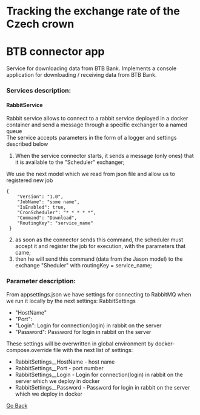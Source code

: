# Tracking the exchange rate of the Czech crown
# BTB connector app
Service for downloading data from BTB Bank. Implements a console application for downloading / receiving data from BTB Bank.

### Services description:
#### RabbitService
Rabbit service allows to connect to a rabbit service deployed in a docker container and send a message through a specific exchanger to a named queue  
The service accepts parameters in the form of a logger and settings described below 

1) When the service connector starts, it sends a message (only ones) that it is available to the "Scheduler" exchanger; 

We use the next model which we read from json file and allow us to registered new job
```
{
    "Version": "1.0",
    "JobName": "some name",
    "IsEnabled": true,
    "CronScheduler": "* * * * *",
    "Command": "Download",
    "RoutingKey": "service_name" 
 }
```
2) as soon as the connector sends this command, the scheduler must accept it and register the job for execution, with the parameters that came; 
3) then he will send this command (data from the Jason model) to the exchange "Sheduler" with routingKey = service_name;

### Parameter description:
From appsettings.json we have settings for connecting to RabbitMQ when we run it locally by the next settings:
RabbitSettings
- "HostName"
- "Port": 
- "Login": Login for connection(login) in rabbit on the server
- "Password": Password for login in rabbit on the server

These settings will be overwritten in global environment by docker-compose.override file with the next list of settings:
- RabbitSettings__HostName - host name
- RabbitSettings__Port - port number
- RabbitSettings__Login - Login for connection(login) in rabbit on the server which we deploy in docker
- RabbitSettings__Password - Password for login in rabbit on the server which we deploy in docker


[Go Back](../../Readme.md)